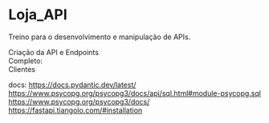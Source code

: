 # Loja_API

Treino para o desenvolvimento e manipulação de APIs.

Criação da API e Endpoints<br>
Completo:
<br>Clientes




docs:
https://docs.pydantic.dev/latest/
https://www.psycopg.org/psycopg3/docs/api/sql.html#module-psycopg.sql
https://www.psycopg.org/psycopg3/docs/
https://fastapi.tiangolo.com/#installation
